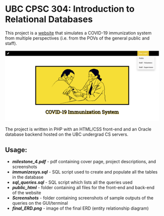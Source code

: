# UBC CPSC 304: Introduction to Relational Databases 

This project is a [website](https://www.students.cs.ubc.ca/~krostin/index.php) that simulates a COVID-19 immunization system from multiple perspectives (i.e. from the POVs of the general public and staff). 

![GUI](https://github.com/kim1339/COVID19-ImmunizationSystem/blob/main/index.PNG?raw=true)

The project is written in PHP with an HTML/CSS front-end and an Oracle database backend hosted on the UBC undergrad CS servers.

## Usage:
* **_milestone_4.pdf_** - pdf containing cover page, project descriptions, and screenshots
* **_immunizesys.sql_** - SQL script used to create and populate all the tables in the database
* **_sql_queries.sql_** - SQL script which lists all the queries used 
* **_public_html_** - folder containing all files for the front-end and back-end of the website
* **_Screenshots_** - folder containing screenshots of sample outputs of the queries on the GUI/terminal
* **_final_ERD.png_** - image of the final ERD (entity relationship diagram)
